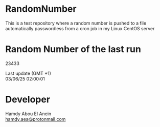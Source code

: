 # RandomNumber    
This is a test repository where a random number is pushed to a file automatically passwordless from a cron job in my Linux CentOS server    
# Random Number of the last run   
23433
      
Last update (GMT +1)    
03/06/25 02:00:01
# Developer    
Hamdy Abou El Anein   
hamdy.aea@protonmail.com
